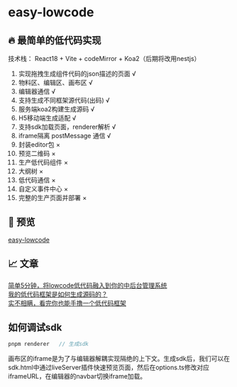 # easy-lowcode

##  🔥 最简单的低代码实现

技术栈： React18 + Vite + codeMirror + Koa2（后期将改用nestjs）

1. 实现拖拽生成组件代码的json描述的页面 √
2. 物料区、编辑区、画布区 √
4. 编辑器通信 √
5. 支持生成不同框架源代码(出码) √
6. 服务端koa2构建生成源码 √
7. H5移动端生成适配 √
8. 支持sdk加载页面，renderer解析 √
9. iframe隔离 postMessage 通信  √
10. 封装editor包 ×
11. 预览二维码 ×
12. 生产低代码组件 × 
13. 大纲树 ×
14. 低代码通信 ×
15. 自定义事件中心 ×
16. 完整的生产页面并部署 ×

##   📀 预览

[easy-lowcode](http://rreppket2.hn-bkt.clouddn.com/6b3176fd80b347b38a62377692487581_tplv-k3u1fbpfcp-zoom-in-crop-mark_1512_0_0_0.webp)

##   📈 文章

[简单5分钟，将lowcode低代码融入到你的中后台管理系统](https://juejin.cn/post/7115779659932893214)  
[我的低代码框架是如何生成源码的？](https://juejin.cn/post/7206955531998773309)  
[实不相瞒，看完你也能手撸一个低代码框架](https://juejin.cn/post/7202625823667404857)

## 如何调试sdk

```js
pnpm renderer   // 生成sdk
```

画布区的iframe是为了与编辑器解耦实现隔绝的上下文。生成sdk后，我们可以在sdk.html中通过liveServer插件快速预览页面，然后在options.ts修改对应iframeURL，在编辑器的navbar切换iframe加载。